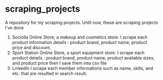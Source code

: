 # scraping_projects
A repository for my scraping projects. Until now, these are scraping projects I've done
1. Sociolla Online Store, a makeup and cosmetics store.
   I scrape each product information details : product brand, product name, product price and discount.
3. Sport Station Online Store, a sport equipment store.
   I scrape each product details : product brand, product name, product available sizes, and product price then I save them into csv file 
4. LinkedIn
   I scrape each member informations such as name, skills, and etc. that are resulted in search result. 

